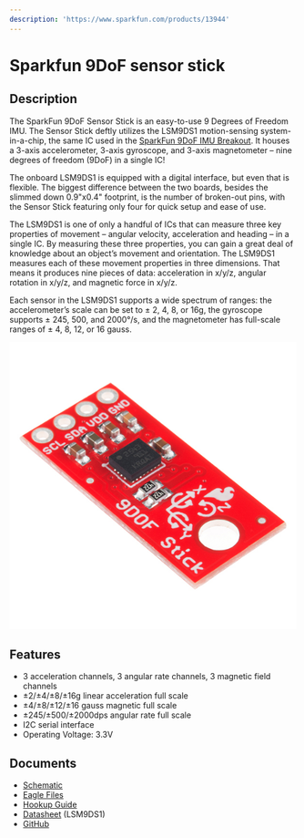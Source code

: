 ```yaml
---
description: 'https://www.sparkfun.com/products/13944'
---
```


# Sparkfun 9DoF sensor stick

## Description

The SparkFun 9DoF Sensor Stick is an easy-to-use 9 Degrees of Freedom IMU. The Sensor Stick deftly utilizes the LSM9DS1 motion-sensing system-in-a-chip, the same IC used in the [SparkFun 9DoF IMU Breakout](https://www.sparkfun.com/products/13284). It houses a 3-axis accelerometer, 3-axis gyroscope, and 3-axis magnetometer – nine degrees of freedom \(9DoF\) in a single IC!

The onboard LSM9DS1 is equipped with a digital interface, but even that is flexible. The biggest difference between the two boards, besides the slimmed down 0.9"x0.4" footprint, is the number of broken-out pins, with the Sensor Stick featuring only four for quick setup and ease of use.

The LSM9DS1 is one of only a handful of ICs that can measure three key properties of movement – angular velocity, acceleration and heading – in a single IC. By measuring these three properties, you can gain a great deal of knowledge about an object’s movement and orientation. The LSM9DS1 measures each of these movement properties in three dimensions. That means it produces nine pieces of data: acceleration in x/y/z, angular rotation in x/y/z, and magnetic force in x/y/z.

Each sensor in the LSM9DS1 supports a wide spectrum of ranges: the accelerometer’s scale can be set to ± 2, 4, 8, or 16g, the gyroscope supports ± 245, 500, and 2000°/s, and the magnetometer has full-scale ranges of ± 4, 8, 12, or 16 gauss.

![](../.gitbook/assets/13944-01.jpg)

## Features

* 3 acceleration channels, 3 angular rate channels, 3 magnetic field channels
* ±2/±4/±8/±16g linear acceleration full scale
* ±4/±8/±12/±16 gauss magnetic full scale
* ±245/±500/±2000dps angular rate full scale
* I2C serial interface
* Operating Voltage: 3.3V

## Documents

* [Schematic](https://cdn.sparkfun.com/datasheets/Sensors/IMU/SparkFun_9DoF_Sensor_Stick_v21.pdf)
* [Eagle Files](https://cdn.sparkfun.com/datasheets/Sensors/IMU/SparkFun_9DoF_Sensor_Stick_v21.zip)
* [Hookup Guide](https://learn.sparkfun.com/tutorials/9dof-sensor-stick-hookup-guide)
* [Datasheet](https://cdn.sparkfun.com/assets/learn_tutorials/3/7/3/LSM9DS1_Datasheet.pdf) \(LSM9DS1\)
* [GitHub](https://github.com/sparkfun/9DOF_Sensor_Stick/tree/new_rev)

